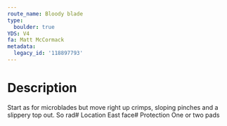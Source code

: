 ```yaml
---
route_name: Bloody blade
type:
  boulder: true
YDS: V4
fa: Matt McCormack
metadata:
  legacy_id: '118897793'
---
```

# Description
Start as for microblades but move right up crimps, sloping pinches and a slippery top out. So rad# Location
East face# Protection
One or two pads